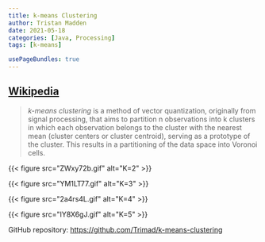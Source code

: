 ```yaml
---
title: k-means Clustering
author: Tristan Madden
date: 2021-05-18
categories: [Java, Processing]
tags: [k-means]

usePageBundles: true
---
```


<h2><a href="https://en.wikipedia.org/wiki/K-means_clustering">Wikipedia</a></h2>

> _k-means clustering_ is a method of vector quantization, originally from signal processing, that aims to partition n observations into k clusters in which each observation belongs to the cluster with the nearest mean (cluster centers or cluster centroid), serving as a prototype of the cluster. This results in a partitioning of the data space into Voronoi cells.

{{< figure src="ZWxy72b.gif" alt="K=2" >}}

{{< figure src="YM1LT77.gif" alt="K=3" >}}

{{< figure src="2a4rs4L.gif" alt="K=4" >}}

{{< figure src="IY8X6gJ.gif" alt="K=5" >}}

GitHub repository: https://github.com/Trimad/k-means-clustering